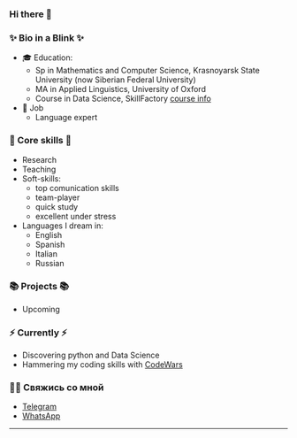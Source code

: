 ### Hi there 👋

### ✨ Bio in a Blink ✨ 
* 🎓 Education:
  - Sp in Mathematics and Computer Science, Krasnoyarsk State University (now Siberian Federal University)
  - MA in Applied Linguistics, University of Oxford
  - Course in Data Science, SkillFactory [course info](https://skillfactory.ru/data-science-specialization)
* :file_folder: Job
  - Language expert
    

### :hammer: Core skills :hammer:
* Research
* Teaching
* Soft-skills:
  - top comunication skills
  - team-player
  - quick study
  - excellent under stress
* Languages I dream in:
  - English
  - Spanish
  - Italian
  - Russian
  

### 📚 Projects 📚

* Upcoming


### ⚡️ Currently ⚡️
- Discovering python and Data Science
- Hammering my coding skills with [CodeWars](https://www.codewars.com/dashboard)

  
### 🙌🏻 Свяжись со мной
- [Telegram](+34633740848)
- [WhatsApp](+34633740848)

---

